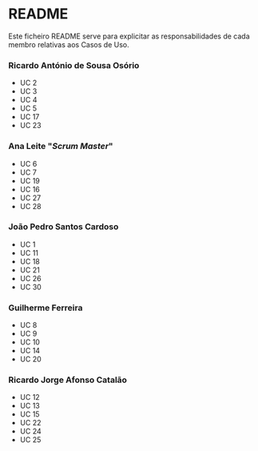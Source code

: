 # README #

Este ficheiro README serve para explicitar as responsabilidades de cada membro relativas aos Casos de Uso.

### Ricardo António de Sousa Osório ###

* UC 2
* UC 3
* UC 4
* UC 5
* UC 17
* UC 23

### Ana Leite "*Scrum Master*" ###

* UC 6
* UC 7
* UC 19
* UC 16
* UC 27
* UC 28

### João Pedro Santos Cardoso ###

* UC 1
* UC 11
* UC 18
* UC 21
* UC 26
* UC 30

### Guilherme Ferreira ###

* UC 8
* UC 9
* UC 10
* UC 14
* UC 20

### Ricardo Jorge Afonso Catalão ###

* UC 12
* UC 13
* UC 15
* UC 22
* UC 24
* UC 25